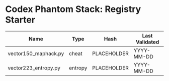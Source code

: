 # Codex Phantom Stack: Registry Starter

| Name                  | Type           | Hash         | Last Validated |
|-----------------------|----------------|--------------|----------------|
| vector150_maphack.py  | cheat          | PLACEHOLDER  | YYYY-MM-DD     |
| vector223_entropy.py  | entropy        | PLACEHOLDER  | YYYY-MM-DD     |
